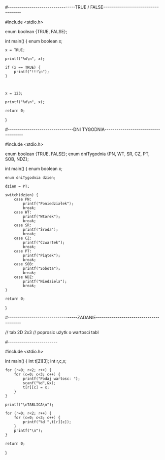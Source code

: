 #----------------------------------TRUE / FALSE------------------------------------

#include <stdio.h>

enum boolean {TRUE, FALSE};

int main() {
    enum boolean x;
    
    x = TRUE;
    
    printf("%d\n", x);
    
    if (x == TRUE) {
        printf("!!!\n");
    }
    


    x = 123;
    
    printf("%d\n", x);
    
    return 0; 
}

#---------------------------------DNI TYGODNIA-------------------------------------

#include <stdio.h>

enum boolean {TRUE, FALSE};
enum dniTygodnia {PN, WT, SR, CZ, PT, SOB, NDZ};

int main() {
    enum boolean x;
    
    enum dniTygodnia dzien;
    
    dzien = PT;
    
    switch(dzien) {
        case PN:
            printf("Poniedziałek");
            break;
        case WT:
            printf("Wtorek");
            break;
        case SR:
            printf("Środa");
            break;
        case CZ:
            printf("Czwartek");
            break;
        case PT:
            printf("Piątek");
            break;
        case SOB:
            printf("Sobota");
            break;
        case NDZ:
            printf("Niedziela");
            break;
    }
    
    return 0; 
}

#-----------------------------------ZADANIE----------------------------------------

// tab 2D 2x3
// poprosic użytk o wartosci tabl

#-------------------------

#include <stdio.h>

int main() {
    int t[2][3];
    int r,c,x;
    
    for (r=0; r<2; r++) {
        for (c=0; c<3; c++) {
            printf("Podaj wartosc: ");
            scanf("%d",&x);
            t[r][c] = x;
        }
    }
    
    printf("\nTABLICA\n");
    
    for (r=0; r<2; r++) {
        for (c=0; c<3; c++) {
            printf("%d ",t[r][c]);
        }
        printf("\n");
    }
    
    return 0; 
}